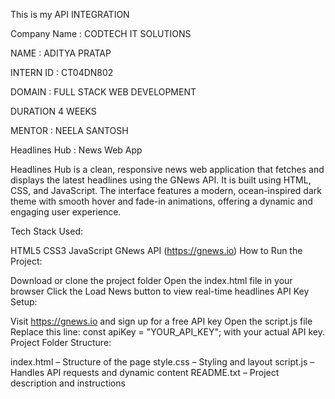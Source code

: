 This is my API INTEGRATION

Company Name : CODTECH IT SOLUTIONS

NAME : ADITYA PRATAP

INTERN ID : CT04DN802

DOMAIN : FULL STACK WEB DEVELOPMENT

DURATION 4 WEEKS

MENTOR : NEELA SANTOSH

Headlines Hub : News Web App

Headlines Hub is a clean, responsive news web application that fetches and displays the latest headlines using the GNews API. It is built using HTML, CSS, and JavaScript. The interface features a modern, ocean-inspired dark theme with smooth hover and fade-in animations, offering a dynamic and engaging user experience.

Tech Stack Used:

HTML5
CSS3
JavaScript
GNews API (https://gnews.io)
How to Run the Project:

Download or clone the project folder
Open the index.html file in your browser
Click the Load News button to view real-time headlines
API Key Setup:

Visit https://gnews.io and sign up for a free API key
Open the script.js file
Replace this line: const apiKey = "YOUR_API_KEY"; with your actual API key.
Project Folder Structure:

index.html – Structure of the page
style.css – Styling and layout
script.js – Handles API requests and dynamic content
README.txt – Project description and instructions
